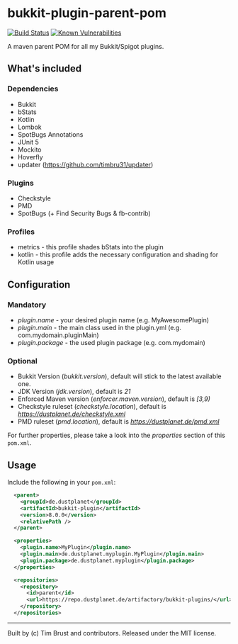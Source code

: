 bukkit-plugin-parent-pom
===

[![Build Status](https://ci.dustplanet.de/job/bukkit-plugin-parent-pom/badge/icon)](https://ci.dustplanet.de/job/bukkit-plugin-parent-pom/)
[![Known Vulnerabilities](https://snyk.io/test/github/timbru31/bukkit-plugin-parent-pom/badge.svg)](https://snyk.io/test/github/timbru31/bukkit-plugin-parent-pom)

A maven parent POM for all my Bukkit/Spigot plugins.

## What's included

### Dependencies

* Bukkit
* bStats
* Kotlin
* Lombok
* SpotBugs Annotations
* JUnit 5
* Mockito
* Hoverfly
* updater (https://github.com/timbru31/updater)

### Plugins

* Checkstyle
* PMD
* SpotBugs (+ Find Security Bugs & fb-contrib)

### Profiles

* metrics - this profile shades bStats into the plugin
* kotlin - this profile adds the necessary configuration and shading for Kotlin usage

## Configuration

### Mandatory

* *plugin.name* - your desired plugin name (e.g. MyAwesomePlugin)
* *plugin.main* - the main class used in the plugin.yml (e.g. com.mydomain.pluginMain)
* *plugin.package* - the used plugin package (e.g. com.mydomain)

### Optional

* Bukkit Version (*bukkit.version*), default will stick to the latest available one.
* JDK Version (*jdk.version*), default is *21*
* Enforced Maven version (*enforcer.maven.version*), default is *[3,9)*
* Checkstyle ruleset (*checkstyle.location*), default is *https://dustplanet.de/checkstyle.xml*
* PMD ruleset (*pmd.location*), default is *https://dustplanet.de/pmd.xml*

For further properties, please take a look into the *properties* section of this `pom.xml`.

## Usage

Include the following in your `pom.xml`:

```xml
  <parent>
    <groupId>de.dustplanet</groupId>
    <artifactId>bukkit-plugin</artifactId>
    <version>8.0.0</version>
    <relativePath />
  </parent>

  <properties>
    <plugin.name>MyPlugin</plugin.name>
    <plugin.main>de.dustplanet.myplugin.MyPlugin</plugin.main>
    <plugin.package>de.dustplanet.myplugin</plugin.package>
  </properties>

  <repositories>
    <repository>
      <id>parent</id>
      <url>https://repo.dustplanet.de/artifactory/bukkit-plugins/</url>
    </repository>
  </repositories>
```

---
Built by (c) Tim Brust and contributors. Released under the MIT license.
